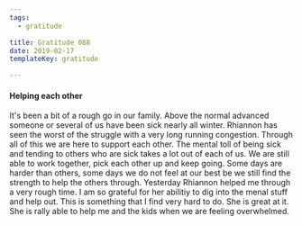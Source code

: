 ```yaml
---
tags:
  - gratitude

title: Gratitude 088
date: 2019-02-17
templateKey: gratitude

---
```


#### Helping each other

It's been a bit of a rough go in our family.  Above the normal advanced someone or several of us have been sick nearly all winter.  Rhiannon has seen the worst of the struggle with a very long running congestion.  Through all of this we are here to support each other.  The mental toll of being sick and tending to others who are sick takes a lot out of each of us.  We are still able to work together, pick each other up and keep going. Some days are harder than others, some days we do not feel at our best be we still find the strength to help the others through.  Yesterday Rhiannon helped me through a very rough time.  I am so grateful for her abilitiy to dig into the menal stuff and help out.  This is something that I find very hard to do.  She is great at it.  She is rally able to help me and the kids when we are feeling overwhelmed.
